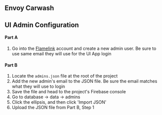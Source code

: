 ## Envoy Carwash

## UI Admin Configuration

#### Part A

1.  Go into the [Flamelink](https://app.flamelink.io/dashboard) account and create a new admin user. Be sure to use same email they will use for the UI App login

#### Part B

1.  Locate the `admins.json` file at the root of the project
2.  Add the new admin's email to the JSON file. Be sure the email matches what they will use to login
3.  Save the file and head to the project's Firebase console
4.  Go to database -> data -> admins
5.  Click the ellipsis, and then click 'Import JSON'
6.  Upload the JSON file from Part B, Step 1
